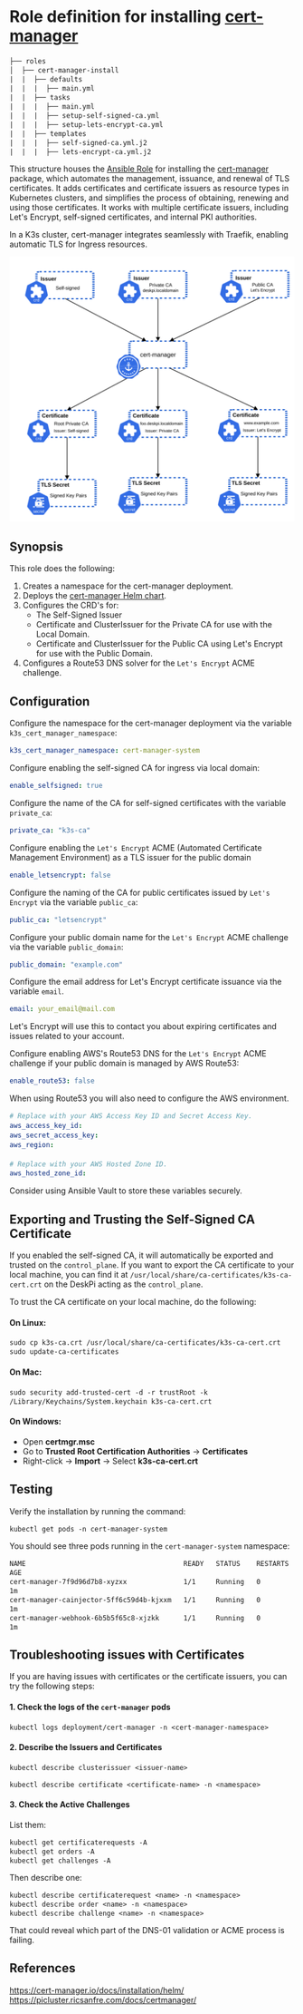# Role definition for installing [cert-manager](https://cert-manager.io/)

```
├── roles
│  ├── cert-manager-install
|  |  ├── defaults
|  |  |  ├── main.yml
|  |  ├── tasks
|  |  |  ├── main.yml 
|  |  |  ├── setup-self-signed-ca.yml
|  |  |  ├── setup-lets-encrypt-ca.yml  
|  |  ├── templates
|  |  |  ├── self-signed-ca.yml.j2
|  |  |  ├── lets-encrypt-ca.yml.j2
```

This structure houses the [Ansible Role](https://docs.ansible.com/ansible/latest/playbook_guide/playbooks_reuse_roles.html#roles) for installing the [cert-manager](https://cert-manager.io/) package, which automates the management, issuance, and renewal of TLS certificates.
It adds certificates and certificate issuers as resource types in Kubernetes clusters, and simplifies the process of obtaining, renewing and using those certificates. 
It works with multiple certificate issuers, including Let's Encrypt, self-signed certificates, and internal PKI authorities.

In a K3s cluster, cert-manager integrates seamlessly with Traefik, enabling automatic TLS for Ingress resources.

![Certificate Management](cert-management.svg)

## Synopsis

This role does the following:

1. Creates a namespace for the cert-manager deployment.
2. Deploys the [cert-manager Helm chart](https://cert-manager.io/docs/installation/helm/).
3. Configures the CRD's for:
   - The Self-Signed Issuer
   - Certificate and ClusterIssuer for the Private CA for use with the Local Domain.
   - Certificate and ClusterIssuer for the Public CA using Let's Encrypt for use with the Public Domain.
4. Configures a Route53 DNS solver for the `Let's Encrypt` ACME challenge.
  
## Configuration

Configure the namespace for the cert-manager deployment via the variable `k3s_cert_manager_namespace`:
```yaml
k3s_cert_manager_namespace: cert-manager-system
```

Configure enabling the self-signed CA for ingress via local domain:
```yaml
enable_selfsigned: true
```
Configure the name of the CA for self-signed certificates with the variable `private_ca`:
```yaml
private_ca: "k3s-ca"
```

Configure enabling the `Let's Encrypt` ACME (Automated Certificate Management Environment) as a TLS issuer for the public domain
```yaml
enable_letsencrypt: false
```

Configure the naming of the CA for public certificates issued by `Let's Encrypt` via the variable `public_ca`:
```yaml
public_ca: "letsencrypt"
```

Configure your public domain name for the `Let's Encrypt` ACME challenge via the variable `public_domain`:
```yaml
public_domain: "example.com"
```

Configure the email address for Let's Encrypt certificate issuance via the variable `email`. 
```yaml
email: your_email@mail.com
```   
Let's Encrypt will use this to contact you about expiring certificates and issues related to your account.
      
Configure enabling AWS's Route53 DNS for the `Let's Encrypt` ACME challenge if your public domain is managed by AWS Route53:
```yaml
enable_route53: false
```

When using Route53 you will also need to configure the AWS environment.                  
```yaml
# Replace with your AWS Access Key ID and Secret Access Key.
aws_access_key_id:
aws_secret_access_key:
aws_region:

# Replace with your AWS Hosted Zone ID.
aws_hosted_zone_id:
```
Consider using Ansible Vault to store these variables securely.

## Exporting and Trusting the Self-Signed CA Certificate

If you enabled the self-signed CA, it will automatically be exported and trusted on the `control_plane`. If you want to export the CA certificate to your local machine, 
you can find it at `/usr/local/share/ca-certificates/k3s-ca-cert.crt` on the DeskPi acting as the `control_plane`.

To trust the CA certificate on your local machine, do the following:

#### On Linux:
```shell
sudo cp k3s-ca.crt /usr/local/share/ca-certificates/k3s-ca-cert.crt
sudo update-ca-certificates
```

#### On Mac:
```shell
sudo security add-trusted-cert -d -r trustRoot -k /Library/Keychains/System.keychain k3s-ca-cert.crt
```

#### On Windows:
- Open **certmgr.msc**
- Go to **Trusted Root Certification Authorities** → **Certificates**
- Right-click → **Import** → Select **k3s-ca-cert.crt**
   
## Testing

Verify the installation by running the command:

```shell
kubectl get pods -n cert-manager-system
```

You should see three pods running in the `cert-manager-system` namespace:
```shell
NAME                                       READY   STATUS    RESTARTS   AGE
cert-manager-7f9d96d7b8-xyzxx              1/1     Running   0          1m
cert-manager-cainjector-5ff6c59d4b-kjxxm   1/1     Running   0          1m
cert-manager-webhook-6b5b5f65c8-xjzkk      1/1     Running   0          1m
```

## Troubleshooting issues with Certificates
                    
If you are having issues with certificates or the certificate issuers, you can try the following steps:

#### 1. Check the logs of the `cert-manager` pods

```shell
kubectl logs deployment/cert-manager -n <cert-manager-namespace>
```

#### 2. Describe the Issuers and Certificates
```shell
kubectl describe clusterissuer <issuer-name>
```                                                              

```shell
kubectl describe certificate <certificate-name> -n <namespace>
```

#### 3. Check the Active Challenges

List them:
```
kubectl get certificaterequests -A
kubectl get orders -A
kubectl get challenges -A
```
Then describe one:
```shell
kubectl describe certificaterequest <name> -n <namespace>
kubectl describe order <name> -n <namespace>
kubectl describe challenge <name> -n <namespace>
```
That could reveal which part of the DNS-01 validation or ACME process is failing.

## References

https://cert-manager.io/docs/installation/helm/
https://picluster.ricsanfre.com/docs/certmanager/
